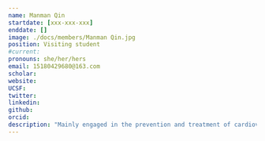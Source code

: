 ```yaml
---
name: Manman Qin
startdate: [xxx-xxx-xxx]
enddate: []
image: ./docs/members/Manman Qin.jpg
position: Visiting student 
#current:
pronouns: she/her/hers
email: 15180429680@163.com
scholar: 
website:
UCSF:
twitter: 
linkedin:
github:
orcid: 
description: "Mainly engaged in the prevention and treatment of cardiovascular diseases by traditional Chinese medicine and the metabonomics analysis of biological samples based on EESI-MS. Additionally, She presided over 8 projects at the provincial and university levels and published 29 papers and one textbook, 18 of which are SCI and Peking University Chinese core articles. Moreover, she won the first prize of Jiangxi Medical Science and Technology Award, the Outstanding Poster Award of BCEIA International Conference, and the first prize for Young Teachers Competition of Jiangxi University of Chinese Medicine. Guided students to win 1 national bronze award in innovation and entrepreneurship competition, 1 provincial gold award, 1 silver award, 2 bronze awards, and 3 university level awards."
---
```

